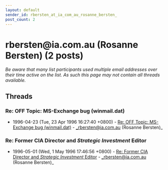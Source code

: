 ```yaml
---
layout: default
sender_id: rbersten_at_ia_com_au_rosanne_bersten_
post_count: 2
---
```


# rbersten<span>@</span>ia.com.au (Rosanne Bersten) (2 posts)

_Be aware that many list participants used multiple email addresses over their time active on the list. As such this page may not contain all threads available._

## Threads

### Re: OFF Topic: MS-Exchange bug (winmail.dat)
+ 1996-04-23 (Tue, 23 Apr 1996 16:27:40 +0800) - [Re: OFF Topic: MS-Exchange bug (winmail.dat)](/archive/1996/04/de882a631bd391a91b3f231b2c73574ccc7b188c17555a35ded14ea772831898) - _rbersten@ia.com.au (Rosanne Bersten)_

### Re: Former CIA Director and *Strategic Investment* Editor
+ 1996-05-01 (Wed, 1 May 1996 17:46:56 +0800) - [Re: Former CIA Director and *Strategic Investment* Editor](/archive/1996/05/0b7c6671cad0d49126bbc5ba1271e2684d27479abacc3532a2372acca542eb2e) - _rbersten@ia.com.au (Rosanne Bersten)_

